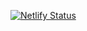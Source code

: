 [![Netlify Status](https://api.netlify.com/api/v1/badges/15fff565-4640-433b-99e2-4e27d2cfe810/deploy-status)](https://app.netlify.com/sites/codepicture/deploys)
